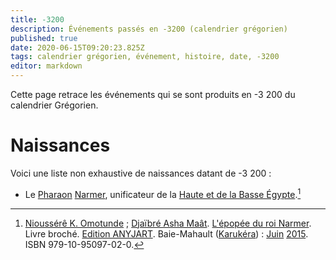 ```yaml
---
title: -3200
description: Événements passés en -3200 (calendrier grégorien)
published: true
date: 2020-06-15T09:20:23.825Z
tags: calendrier grégorien, événement, histoire, date, -3200
editor: markdown
---
```


Cette page retrace les événements qui se sont produits en -3 200 du calendrier Grégorien.

# Naissances
Voici une liste non exhaustive de naissances datant de -3 200 :
* Le [Pharaon](/personnalite/titre/per-aat) [Narmer](/personnalite/homme/noble/souverain/pharaon/afrique/nord-est/kmt/narmer), unificateur de la [Haute et de la Basse Égypte](/personnalite/homme/noble/souverain/pharaon/afrique/nord-est/kmt/narmer#lunification-de-la-haute-et-de-la-basse-egypte).[^1]


[^1]: [Nioussérê K. Omotunde](/personnalite/homme/polymathe/caraibes/midi/departement/karukera/nioussere-kalala-omotunde) ; [Djaïbré Asha Maât](/personnalite/a-classer/djaibre-asha-maat). [L'épopée du roi Narmer](/ouvrage/kemty/l-epopee-du-roi-narmer). Livre broché. [Edition ANYJART](/organisme/a-classer/anyjart). Baie-Mahault ([Karukéra](/geographie/ile/caraibes/midi/karukera)) : [Juin](/histoire/date/calendrier-gregorien/par-mois/juin) [2015](/histoire/date/calendrier-gregorien/par-annee/2015). ISBN 979-10-95097-02-0.